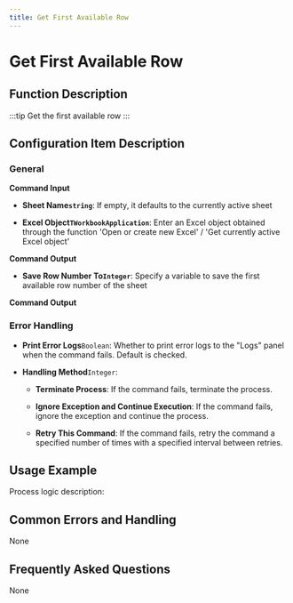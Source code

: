 ```yaml
---
title: Get First Available Row
---
```


# Get First Available Row

## Function Description

:::tip 
Get the first available row
:::

## Configuration Item Description

### General

**Command Input**

- **Sheet Name`string`**: If empty, it defaults to the currently active sheet

- **Excel Object`TWorkbookApplication`**: Enter an Excel object obtained through the function 'Open or create new Excel' / 'Get currently active Excel object'


**Command Output**

- **Save Row Number To`Integer`**: Specify a variable to save the first available row number of the sheet


**Command Output**

### Error Handling

- **Print Error Logs**`Boolean`: Whether to print error logs to the "Logs" panel when the command fails. Default is checked. 

- **Handling Method**`Integer`:

    - **Terminate Process**: If the command fails, terminate the process.

    - **Ignore Exception and Continue Execution**: If the command fails, ignore the exception and continue the process.

    - **Retry This Command**: If the command fails, retry the command a specified number of times with a specified interval between retries.

## Usage Example

Process logic description:

## Common Errors and Handling

None

## Frequently Asked Questions

None

